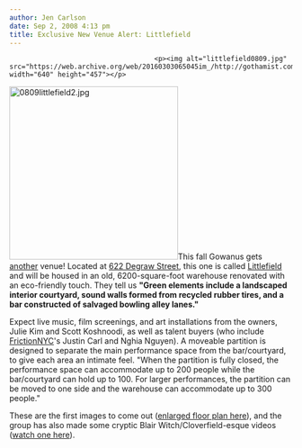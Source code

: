 ```yaml
---
author: Jen Carlson
date: Sep 2, 2008 4:13 pm
title: Exclusive New Venue Alert: Littlefield
---
```


	
										<p><img alt="littlefield0809.jpg" src="https://web.archive.org/web/20160303065045im_/http://gothamist.com/attachments/arts_jen/littlefield0809.jpg" width="640" height="457"></p>

<p><img alt="0809littlefield2.jpg" src="https://web.archive.org/web/20160303065045im_/http://gothamist.com/attachments/arts_jen/0809littlefield2.jpg" width="300" height="308" class="left">This fall Gowanus gets <a href="https://web.archive.org/web/20160303065045/http://gothamist.com/2008/06/26/new_venue_alert_the_bell_house.php">another</a> venue! Located at <a href="https://web.archive.org/web/20160303065045/http://maps.google.com/maps/ms?ie=UTF8&amp;hl=en&amp;msa=0&amp;msid=104372634431222606322.00045216a6e9d7c6e2df3&amp;ll=40.680963,-73.987062&amp;spn=0.00851,0.016801&amp;z=16">622 Degraw Street</a>, this one is called <a href="https://web.archive.org/web/20160303065045/http://littlefieldnyc.com/">Littlefield</a> and will be housed in an old, 6200-square-foot warehouse renovated with an eco-friendly touch. They tell us <strong>&quot;Green elements include a landscaped interior courtyard, sound walls formed from recycled rubber tires, and a bar constructed of salvaged bowling alley lanes.&quot;</strong></p>

<p>Expect live music, film screenings, and art installations from the owners, Julie Kim and Scott Koshnoodi, as well as talent buyers (who include <a href="https://web.archive.org/web/20160303065045/http://www.frictionnyc.com/">FrictionNYC</a>&apos;s Justin Carl and Nghia Nguyen). A moveable partition is designed to separate the main performance space from the bar/courtyard, to give each area an intimate feel. &quot;When the partition is fully closed, the performance space can accommodate up to 200 people while the bar/courtyard can hold up to 100. For larger performances, the partition can be moved to one side and the warehouse can accommodate up to 300 people.&quot;</p>

<p>These are the first images to come out (<a href="https://web.archive.org/web/20160303065045/http://gothamist.com/attachments/arts_jen/biglittlefield.jpg">enlarged floor plan here</a>), and the group has also made some cryptic Blair Witch/Cloverfield-esque videos (<a href="https://web.archive.org/web/20160303065045/http://www.vimeo.com/1580256">watch one here</a>). </p>					
										
									
				